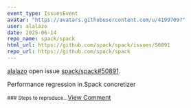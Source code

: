 ```yaml
---
event_type: IssuesEvent
avatar: "https://avatars.githubusercontent.com/u/4199709?"
user: alalazo
date: 2025-06-14
repo_name: spack/spack
html_url: https://github.com/spack/spack/issues/50891
repo_url: https://github.com/spack/spack
---
```


<a href='https://github.com/alalazo' target='_blank'>alalazo</a> open issue <a href='https://github.com/spack/spack/issues/50891' target='_blank'>spack/spack#50891</a>.

<p>Performance regression in Spack concretizer</p><small>### Steps to reproduce...</small><a href='https://github.com/spack/spack/issues/50891' target='_blank'>View Comment</a>